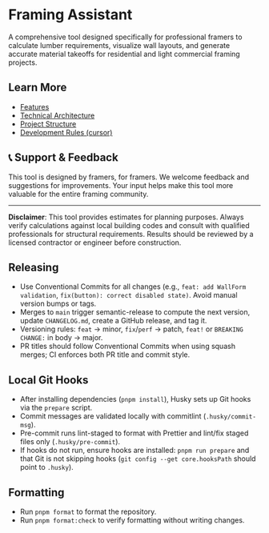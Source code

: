 # Framing Assistant

A comprehensive tool designed specifically for professional framers to calculate lumber requirements, visualize wall layouts, and generate accurate material takeoffs for residential and light commercial framing projects.

## Learn More

- [Features](./docs/features.md)
- [Technical Architecture](./docs/architecture.md)
- [Project Structure](./docs/project-structure.md)
- [Development Rules (cursor)](.cursor/rules.md)

## 📞 Support & Feedback

This tool is designed by framers, for framers. We welcome feedback and suggestions for improvements. Your input helps make this tool more valuable for the entire framing community.

---

**Disclaimer**: This tool provides estimates for planning purposes. Always verify calculations against local building codes and consult with qualified professionals for structural requirements. Results should be reviewed by a licensed contractor or engineer before construction.

## Releasing

- Use Conventional Commits for all changes (e.g., `feat: add WallForm validation`, `fix(button): correct disabled state)`. Avoid manual version bumps or tags.
- Merges to `main` trigger semantic-release to compute the next version, update `CHANGELOG.md`, create a GitHub release, and tag it.
- Versioning rules: `feat` → minor, `fix`/`perf` → patch, `feat!` or `BREAKING CHANGE:` in body → major.
- PR titles should follow Conventional Commits when using squash merges; CI enforces both PR title and commit style.

## Local Git Hooks

- After installing dependencies (`pnpm install`), Husky sets up Git hooks via the `prepare` script.
- Commit messages are validated locally with commitlint (`.husky/commit-msg`).
- Pre-commit runs lint-staged to format with Prettier and lint/fix staged files only (`.husky/pre-commit`).
- If hooks do not run, ensure hooks are installed: `pnpm run prepare` and that Git is not skipping hooks (`git config --get core.hooksPath` should point to `.husky`).

## Formatting

- Run `pnpm format` to format the repository.
- Run `pnpm format:check` to verify formatting without writing changes.
